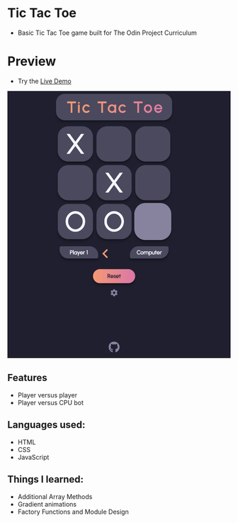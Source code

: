 # Tic Tac Toe

- Basic Tic Tac Toe game built for The Odin Project Curriculum

# Preview

- Try the [Live Demo](https://bartbzd.github.io/tic-tac-toe/)

![app-picture](https://github.com/bartbzd/tic-tac-toe/blob/main/img/pic.png)

## Features

- Player versus player
- Player versus CPU bot

## Languages used:

- HTML
- CSS
- JavaScript

## Things I learned:

- Additional Array Methods
- Gradient animations
- Factory Functions and Module Design
